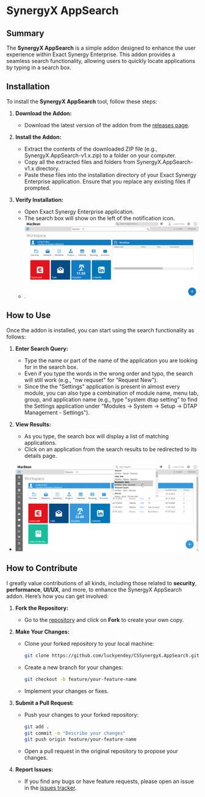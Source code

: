 # SynergyX AppSearch

## Summary

The **SynergyX AppSearch** is a simple addon designed to enhance the user experience within Exact Synergy Enterprise. This addon provides a seamless search functionality, allowing users to quickly locate applications by typing in a search box.

## Installation

To install the **SynergyX AppSearch** tool, follow these steps:

1. **Download the Addon:**
   - Download the latest version of the addon from the [releases page](#https://github.com/luckyendey/CSSynergyX.AppSearch/releases).

2. **Install the Addon:**
   - Extract the contents of the downloaded ZIP file (e.g., SynergyX.AppSearch-v1.x.zip) to a folder on your computer.
   - Copy all the extracted files and folders from SynergyX.AppSearch-v1.x directory.
   - Paste these files into the installation directory of your Exact Synergy Enterprise application. Ensure that you replace any existing files if prompted.

3. **Verify Installation:**
   - Open Exact Synergy Enterprise application.
   - The search box will show on the left of the notification icon.
   - ![Description of the image](misc/images/img01.png)

## How to Use

Once the addon is installed, you can start using the search functionality as follows:

1. **Enter Search Query:**
   - Type the name or part of the name of the application you are looking for in the search box.
   - Even if you type the words in the wrong order and typo, the search will still work (e.g., "nw requset" for "Request New").
   - Since the the "Settings" application is present in almost every module, you can also type a combination of module name, menu tab, group, and application name (e.g., type "system dtap setting" to find the Settings application under "Modules -> System -> Setup -> DTAP Management - Settings").

1. **View Results:**
   - As you type, the search box will display a list of matching applications.
   - Click on an application from the search results to be redirected to its details page.
- ![Description of the image](misc/images/img02.png)


## How to Contribute

I greatly value contributions of all kinds, including those related to **security**, **performance**, **UI/UX**, and more, to enhance the SynergyX AppSearch addon. Here’s how you can get involved:

1. **Fork the Repository:**
   - Go to the [repository](#https://github.com/luckyendey/CSSynergyX.AppSearch) and click on **Fork** to create your own copy.

2. **Make Your Changes:**
   - Clone your forked repository to your local machine:
     ```bash
     git clone https://github.com/luckyendey/CSSynergyX.AppSearch.git
     ```
   - Create a new branch for your changes:
     ```bash
     git checkout -b feature/your-feature-name
     ```
   - Implement your changes or fixes.

3. **Submit a Pull Request:**
   - Push your changes to your forked repository:
     ```bash
     git add .
     git commit -m "Describe your changes"
     git push origin feature/your-feature-name
     ```
   - Open a pull request in the original repository to propose your changes.

4. **Report Issues:**
   - If you find any bugs or have feature requests, please open an issue in the [issues tracker](#).

